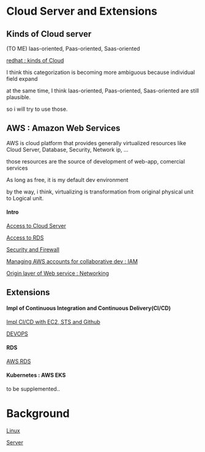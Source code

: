 # Cloud Server and Extensions

## Kinds of Cloud server
(TO ME) Iaas-oriented, Paas-oriented, Saas-oriented

[redhat : kinds of Cloud](https://www.redhat.com/ko/topics/cloud-computing/iaas-vs-paas-vs-saas)

I think this categorization is becoming more ambiguous because individual field expand

at the same time, I think Iaas-oriented, Paas-oriented, Saas-oriented are still plausible.

so i will try to use those.

## AWS : Amazon Web Services

 AWS is cloud platform that provides generally virtualized resources like Cloud  Server, Database, Security, Network ip, ...

those resources are the source of development of web-app, comercial services
 
As long as free, it is my default dev environment

by the way, i think, virtualizing is transformation from original physical unit to Logical unit.

#### Intro
[Access to Cloud Server]()

[Access to RDS]()

[Security and Firewall]()

[Managing AWS accounts for collaborative dev : IAM]()

[Origin layer of Web service : Networking]()

## Extensions

#### Impl of Continuous Integration and Continuous Delivery(CI/CD)
[Impl CI/CD with EC2, STS and Github](https://github.com/devsacti/Cloud-Utilizations/tree/main/Impl%20CICD)

[DEVOPS](https://github.com/devsacti/Cloud-Utilizations/tree/main/DEVOPS)

#### RDS
[AWS RDS](https://github.com/devsacti/Cloud-Utilizations/tree/main/Database%20Service)

#### Kubernetes : AWS EKS
to be supplemented..

# Background
[Linux](https://github.com/devsacti/Server/tree/main/Linux)

[Server](https://github.com/devsacti/Server)
